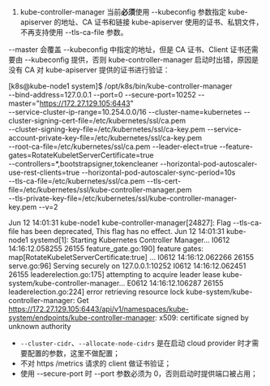 1. kube-controller-manager 当前**必须**使用 --kubeconfig 参数指定 kube-apiserver 的地址、CA 证书和链接 kube-apiserver 使用的证书、私钥文件，不再支持使用 --tls-ca-file 参数。

--master 会覆盖 --kubeconfig 中指定的地址，但是 CA 证书、Client 证书还需要由 --kubeconfig 提供，否则 kube-controller-manager 启动时出错，原因是没有 CA 对 kube-apiserver 提供的证书进行验证：

[k8s@kube-node1 system]$ /opt/k8s/bin/kube-controller-manager \
    --bind-address=127.0.0.1   --port=0   --secure-port=10252 --master="https://172.27.129.105:6443" \
    --service-cluster-ip-range=10.254.0.0/16   --cluster-name=kubernetes   --cluster-signing-cert-file=/etc/kubernetes/ssl/ca.pem \
    --cluster-signing-key-file=/etc/kubernetes/ssl/ca-key.pem   --service-account-private-key-file=/etc/kubernetes/ssl/ca-key.pem \
    --root-ca-file=/etc/kubernetes/ssl/ca.pem   --leader-elect=true   --feature-gates=RotateKubeletServerCertificate=true   \
    --controllers=*,bootstrapsigner,tokencleaner   --horizontal-pod-autoscaler-use-rest-clients=true   --horizontal-pod-autoscaler-sync-period=10s \
    --tls-ca-file=/etc/kubernetes/ssl/ca.pem --tls-cert-file=/etc/kubernetes/ssl/kube-controller-manager.pem   \
    --tls-private-key-file=/etc/kubernetes/ssl/kube-controller-manager-key.pem   --v=2

Jun 12 14:01:31 kube-node1 kube-controller-manager[24827]: Flag --tls-ca-file has been deprecated, This flag has no effect.
Jun 12 14:01:31 kube-node1 systemd[1]: Starting Kubernetes Controller Manager...
I0612 14:16:12.058255   26155 feature_gate.go:190] feature gates: map[RotateKubeletServerCertificate:true]
...
I0612 14:16:12.062266   26155 serve.go:96] Serving securely on 127.0.0.1:10252
I0612 14:16:12.062451   26155 leaderelection.go:175] attempting to acquire leader lease  kube-system/kube-controller-manager...
E0612 14:16:12.106287   26155 leaderelection.go:224] error retrieving resource lock kube-system/kube-controller-manager: Get https://172.27.129.105:6443/api/v1/namespaces/kube-system/endpoints/kube-controller-manager: x509: certificate signed by unknown authority

+ `--cluster-cidr`、`--allocate-node-cidrs` 是在启动 cloud provider 时才需要配置的参数，这里不做配置；
+ 不对 https /metrics 请求的 client 做证书验证；
+ 使用 --secure-port 时 --port 参数必须为 0，否则启动时提供端口被占用； 